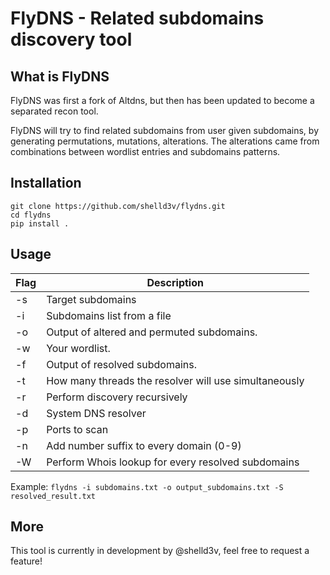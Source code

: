 # FlyDNS - Related subdomains discovery tool

## What is FlyDNS

FlyDNS was first a fork of Altdns, but then has been updated to become a separated recon tool.

FlyDNS will try to find related subdomains from user given subdomains, by generating permutations, mutations, alterations. The alterations came from combinations between wordlist entries and subdomains patterns.

## Installation

```
git clone https://github.com/shelld3v/flydns.git
cd flydns
pip install .
```

## Usage

| Flag | Description
|------|------------------------------------------------------
|  -s  | Target subdomains
|  -i  | Subdomains list from a file
|  -o  | Output of altered and permuted subdomains.
|  -w  | Your wordlist.
|  -f  | Output of resolved subdomains.
|  -t  | How many threads the resolver will use simultaneously
|  -r  | Perform discovery recursively
|  -d  | System DNS resolver
|  -p  | Ports to scan
|  -n  | Add number suffix to every domain (0-9)
|  -W  | Perform Whois lookup for every resolved subdomains

Example: `flydns -i subdomains.txt -o output_subdomains.txt -S resolved_result.txt`

## More

This tool is currently in development by @shelld3v, feel free to request a feature!
